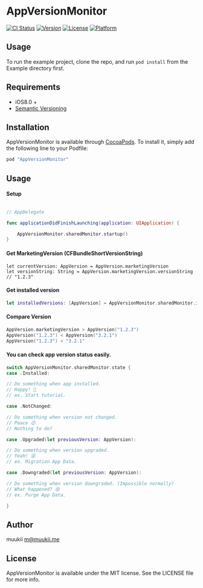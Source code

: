 # AppVersionMonitor

[![CI Status](http://img.shields.io/travis/muukii/AppVersionMonitor.svg?style=flat)](https://travis-ci.org/muukii/AppVersionMonitor)
[![Version](https://img.shields.io/cocoapods/v/AppVersionMonitor.svg?style=flat)](http://cocoapods.org/pods/AppVersionMonitor)
[![License](https://img.shields.io/cocoapods/l/AppVersionMonitor.svg?style=flat)](http://cocoapods.org/pods/AppVersionMonitor)
[![Platform](https://img.shields.io/cocoapods/p/AppVersionMonitor.svg?style=flat)](http://cocoapods.org/pods/AppVersionMonitor)

## Usage

To run the example project, clone the repo, and run `pod install` from the Example directory first.

## Requirements

- iOS8.0 +
- [Semantic Versioning](http://semver.org/)

## Installation

AppVersionMonitor is available through [CocoaPods](http://cocoapods.org). To install
it, simply add the following line to your Podfile:

```ruby
pod "AppVersionMonitor"
```

## Usage

#### Setup

```swift

// AppDelegate

func applicationDidFinishLaunching(application: UIApplication) {

    AppVersionMonitor.sharedMonitor.startup()
}

```

#### Get MarketingVersion (CFBundleShortVersionString)
```
let currentVersion: AppVersion = AppVersion.marketingVersion
let versionString: String = AppVersion.marketingVersion.versionString // "1.2.3"
```

#### Get installed version

```swift
let installedVersions: [AppVersion] = AppVersionMonitor.sharedMonitor.installedVersions
```

#### Compare Version

```swift
AppVersion.marketingVersion > AppVersion("1.2.3")
AppVersion("1.2.3") < AppVersion("3.2.1")
AppVersion("1.2.3") < "3.2.1"
```

#### You can check app version status easily.
```swift
switch AppVersionMonitor.sharedMonitor.state {
case .Installed:

// Do something when app installed.
// Happy! 🍻
// ex. Start tutorial.

case .NotChanged:

// Do something when version not changed.
// Peace 😌
// Nothing to do?

case .Upgraded(let previousVersion: AppVersion):

// Do something when version upgraded.
// Yeah! 😝
// ex. Migration App Data.

case .Downgraded(let previousVersion: AppVersion):

// Do something when version downgraded. (Impossible normally)
// What happened? 😵
// ex. Purge App Data.

}
```

## Author

muukii <m@muukii.me>

## License

AppVersionMonitor is available under the MIT license. See the LICENSE file for more info.
